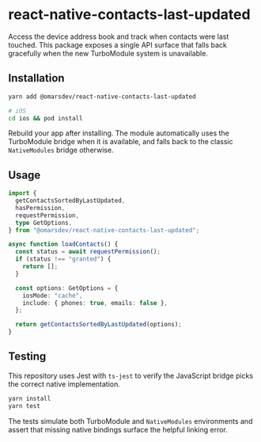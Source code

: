 # react-native-contacts-last-updated

Access the device address book and track when contacts were last touched. This package exposes a single API surface that falls back gracefully when the new TurboModule system is unavailable.

## Installation

```sh
yarn add @omarsdev/react-native-contacts-last-updated

# iOS
cd ios && pod install
```

Rebuild your app after installing. The module automatically uses the TurboModule bridge when it is available, and falls back to the classic `NativeModules` bridge otherwise.

## Usage

```ts
import {
  getContactsSortedByLastUpdated,
  hasPermission,
  requestPermission,
  type GetOptions,
} from "@omarsdev/react-native-contacts-last-updated";

async function loadContacts() {
  const status = await requestPermission();
  if (status !== "granted") {
    return [];
  }

  const options: GetOptions = {
    iosMode: "cache",
    include: { phones: true, emails: false },
  };

  return getContactsSortedByLastUpdated(options);
}
```

## Testing

This repository uses Jest with `ts-jest` to verify the JavaScript bridge picks the correct native implementation.

```sh
yarn install
yarn test
```

The tests simulate both TurboModule and `NativeModules` environments and assert that missing native bindings surface the helpful linking error.
